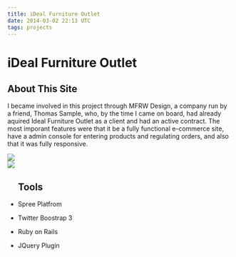 ```yaml
---
title: iDeal Furniture Outlet
date: 2014-03-02 22:13 UTC
tags: projects
---
```



<div class="projects-page">
	<div class="projects-body">
		<div class="row">
			<div class="col-sm-12">
				<h1 class="projects">iDeal Furniture Outlet</h1>
			</div>
		</div>
		<div class="row show">
			<div class="col-md-6">
				<h2 class="about">About This Site</h2>
				<p class="about">I became involved in this project through MFRW Design, a company run by a friend, Thomas Sample, who, by the time I came on board, had already aquired Ideal Furniture Outlet as a client and had an active contract. The most imporant features were that it be a fully functional e-commerce site, have a admin console for entering products and regulating orders, and also that it was fully responsive.</p>
			</div>
			<div class="col-md-6">
				<img class="img-responsive" src="/images/main/ideal-home.jpg" />
			</div>
		</div>
		<div class="row show">
			<div class="col-md-6">
				<img class="img-responsive" src="/images/main/ideal-home.jpg" />
			</div>
			<div class="col-md-6">
				<ul class="about"><h2 class="about">Tools</h2>
					<li><p>Spree Platfrom</p></li>
					<li><p>Twitter Boostrap 3</p></li>
					<li><p>Ruby on Rails</p></li>
					<li><p>JQuery Plugin</p></li>
				</ul>
			</div>
		</div>
	</div>
</div>

<!-- <p>I became involved in this project through MFRW Design, a company run by a friend, Thomas Sample, who, by the time I came on board, had already aquired Ideal Furniture Outlet as a client and had an active contract. The most imporant features were that it be a fully functional e-commerce site, have a admin console for entering products and regulating orders, and also that it was fully responsive.</p>

<p>The main platforms for building the project were Ruby on Rails, Spree (an impressive e-commerce framework), and Bootstrap 3. Coming into this project I have a good working knowledge of HTML and CSS and have gotten my feet wet with Javascript, JQuery, and Ruby. However when it came to Rails, and particularly Spree, I had little to no knowledge of how they work and interact with one another.</p>

<p>My part in this project was mainly on frontend and design. The first thing I was able to focus on learning was Bootstrap, which as I quickly learned was extremely useful in creating responsive websites.</p> -->


